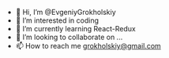 - 👋 Hi, I’m @EvgeniyGrokholskiy
- 👀 I’m interested in coding
- 🌱 I’m currently learning React-Redux
- 💞️ I’m looking to collaborate on ...
- 📫 How to reach me grokholskiy@gmail.com

<!---
EvgeniyGrokholskiy/EvgeniyGrokholskiy is a ✨ special ✨ repository because its `README.md` (this file) appears on your GitHub profile.
You can click the Preview link to take a look at your changes.
--->
